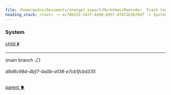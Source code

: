 ```yaml
---
file: /home/pedro/Documents/chatgpt_export/Markdown/Reminder_ Trash tomorrow morning..md
heading_stack: <root> -> ec78b153-542f-4e90-b95f-87472b3678d7 -> System
---
```

### System

[child ⬇️](#d8d6c98d-4bf7-4a0b-a138-e7cb1fcbd335)

---

(main branch ⎇)
###### d8d6c98d-4bf7-4a0b-a138-e7cb1fcbd335
[parent ⬆️](#ec78b153-542f-4e90-b95f-87472b3678d7)
